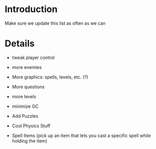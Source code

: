 # Introduction #

Make sure we update this list as often as we can


# Details #

- tweak player control

- more enemies

- More graphics: spells, levels, etc. (?)

- More questions

- more levels

- minimize GC

- Add Puzzles

- Cool Physics Stuff

- Spell Items (pick up an item that lets you cast a specific spell while holding the item)